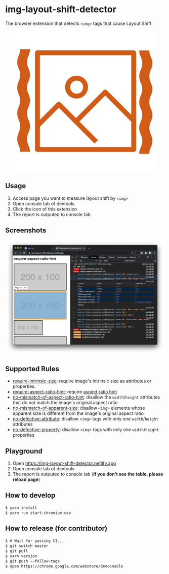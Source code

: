 # img-layout-shift-detector

The browser extension that detects `<img>` tags that cause Layout Shift

<div align="center">

![Logo](./static/icon.svg?raw=true)

</div>

## Usage

1. Access page you want to measure layout shift by `<img>`
1. Open console tab of devtools
1. Click the icon of this extension
1. The report is outputed to console tab

## Screenshots

<div align="center">

![Screenshot](./static/screenshot.png?raw=true)

</div>

## Supported Rules

- [require-intrinsic-size](https://github.com/mizdra/img-layout-shift-detector/blob/master/docs/require-intrinsic-size.md): require image's intrinsic size as attributes or properties.
- [require-aspect-ratio-hint](https://github.com/mizdra/img-layout-shift-detector/blob/master/docs/require-aspect-ratio-hint.md): require [aspect ratio hint](https://developer.mozilla.org/en-US/docs/Web/Media/images/aspect_ratio_mapping)
- [no-mismatch-of-aspect-ratio-hint](https://github.com/mizdra/img-layout-shift-detector/blob/master/docs/no-mismatch-of-aspect-ratio-hint.md): disallow the `width`/`height` attributes that do not match the image's original aspect ratio
- [no-mismatch-of-apparent-size](https://github.com/mizdra/img-layout-shift-detector/blob/master/docs/no-mismatch-of-apparent-size.md): disallow `<img>` elements whose apparent size is different from the image's original aspect ratio
- [no-defective-attribute](https://github.com/mizdra/img-layout-shift-detector/blob/master/docs/no-defective-attribute.md): disallow `<img>` tags with only one `width`/`height` attributes
- [no-defective-property](https://github.com/mizdra/img-layout-shift-detector/blob/master/docs/no-defective-property.md): disallow `<img>` tags with only one `width`/`height` properties

## Playground

1. Open https://img-layout-shift-detector.netlify.app
1. Open console tab of devtools
1. The report is outputed to console tab (**If you don't see the table, please reload page**)

## How to develop

```console
$ yarn install
$ yarn run start:chromium:dev
```

## How to release (for contributor)

```console
$ # Wait for passing CI...
$ git switch master
$ git pull
$ yarn version
$ git push --follow-tags
$ open https://chrome.google.com/webstore/devconsole
```
